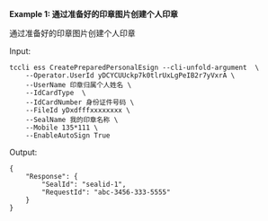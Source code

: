 **Example 1: 通过准备好的印章图片创建个人印章**

通过准备好的印章图片创建个人印章

Input: 

```
tccli ess CreatePreparedPersonalEsign --cli-unfold-argument  \
    --Operator.UserId yDCYCUUckp7k0tlrUxLgPeIB2r7yVxrA \
    --UserName 印章归属个人姓名 \
    --IdCardType  \
    --IdCardNumber 身份证件号码 \
    --FileId yDxdfffxxxxxxxx \
    --SealName 我的印章名称 \
    --Mobile 135*111 \
    --EnableAutoSign True
```

Output: 
```
{
    "Response": {
        "SealId": "sealid-1",
        "RequestId": "abc-3456-333-5555"
    }
}
```

